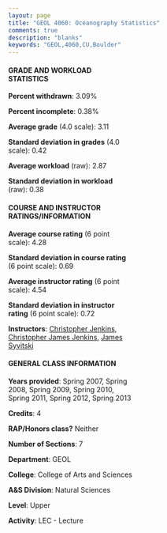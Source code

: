 ```yaml
---
layout: page
title: "GEOL 4060: Oceanography Statistics"
comments: true
description: "blanks"
keywords: "GEOL,4060,CU,Boulder"
---
```

<head>
<script src="https://ajax.googleapis.com/ajax/libs/jquery/2.1.3/jquery.min.js"></script>
<script src="https://dl.dropboxusercontent.com/s/pc42nxpaw1ea4o9/highcharts.js?dl=0"></script>
<!-- <script src="../assets/js/highcharts.js"></script> -->
<style type="text/css">@font-face {
	font-family: "Bebas Neue";
	src: url(https://www.filehosting.org/file/details/544349/BebasNeue Regular.otf) format("opentype");
	}
	h1.Bebas { 
		font-family: "Bebas Neue", Verdana, Tahoma;
	}
</style>
</head>
<body>
	<div id="container" style="float: right; width: 45%; height: 88%; margin-left: 2.5%; margin-right: 2.5%;"></div>
	<script language="JavaScript">
		$(document).ready(function() {
		var chart = {type: 'column'};
		var title = {text: 'Grade Distribution'};
		var xAxis = {categories: ['A','B','C','D','F'],crosshair: true};
		var yAxis = {min: 0,title: {text: 'Percentage'}};
		var tooltip = {headerFormat: '<center><b><span style="font-size:20px">{point.key}</span></b></center>',
		               pointFormat: '<td style="padding:0"><b>{point.y:.1f}%</b></td>',
		               footerFormat: '</table>',shared: true,useHTML: true};
		var plotOptions = {column: {pointPadding: 0.0,borderWidth: 0}};  
		var credits = {enabled: false};var series= [{name: 'Percent',data: [38.96,42.02,14.16,2.72,2.13,]}];
		var json = {};
		json.chart = chart;
		json.title = title;
		json.tooltip = tooltip;
		json.xAxis = xAxis;
		json.yAxis = yAxis;  
		json.series = series;
		json.plotOptions = plotOptions;  
		json.credits = credits;
		$('#container').highcharts(json);
	});
	</script>
</body>
			   
#### GRADE AND WORKLOAD STATISTICS

**Percent withdrawn**: 3.09%

**Percent incomplete**: 0.38%

**Average grade** (4.0 scale): 3.11

**Standard deviation in grades** (4.0 scale): 0.42

**Average workload** (raw): 2.87

**Standard deviation in workload** (raw): 0.38

#### COURSE AND INSTRUCTOR RATINGS/INFORMATION

**Average course rating** (6 point scale): 4.28

**Standard deviation in course rating** (6 point scale): 0.69

**Average instructor rating** (6 point scale): 4.54

**Standard deviation in instructor rating** (6 point scale): 0.72

**Instructors**: <a href='../../instructors/Christopher_Jenkins'>Christopher Jenkins</a>, <a href='../../instructors/Christopher_James_Jenkins'>Christopher James Jenkins</a>, <a href='../../instructors/James_Syvitski'>James Syvitski</a>

#### GENERAL CLASS INFORMATION

**Years provided**: Spring 2007, Spring 2008, Spring 2009, Spring 2010, Spring 2011, Spring 2012, Spring 2013

**Credits**: 4

**RAP/Honors class?** Neither

**Number of Sections**: 7

**Department**: GEOL

**College**: College of Arts and Sciences

**A&S Division**: Natural Sciences

**Level**: Upper

**Activity**: LEC - Lecture
